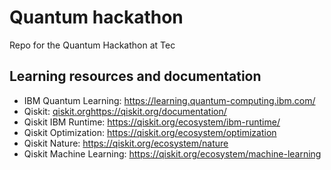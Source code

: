 # Quantum hackathon
Repo for the Quantum Hackathon at Tec


## Learning resources and  documentation
- IBM Quantum Learning: https://learning.quantum-computing.ibm.com/
- Qiskit: [qiskit.org](https://qiskit.org/documentation/)https://qiskit.org/documentation/
- Qiskit IBM Runtime: https://qiskit.org/ecosystem/ibm-runtime/
- Qiskit Optimization: https://qiskit.org/ecosystem/optimization
- Qiskit Nature: https://qiskit.org/ecosystem/nature
- Qiskit Machine Learning: https://qiskit.org/ecosystem/machine-learning
